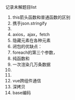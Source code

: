 记录未解题目list
1. this箭头函数和普通函数的区别
2. 携手json.stringify
1. 
1. axios，ajax，fetch
1. 隐藏元素在各种元素
1. 闭包的优缺点：
1. foreach的第三个参数，
1. 纯函数和
1. 一次渲染几万条数据
1. 
1. 
1. vue跨组件通信
1. 深拷贝
1. base编码